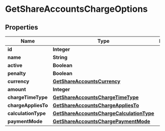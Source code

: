 
# GetShareAccountsChargeOptions

## Properties
Name | Type | Description | Notes
------------ | ------------- | ------------- | -------------
**id** | **Integer** |  |  [optional]
**name** | **String** |  |  [optional]
**active** | **Boolean** |  |  [optional]
**penalty** | **Boolean** |  |  [optional]
**currency** | [**GetShareAccountsCurrency**](GetShareAccountsCurrency.md) |  |  [optional]
**amount** | **Integer** |  |  [optional]
**chargeTimeType** | [**GetShareAccountsChargeTimeType**](GetShareAccountsChargeTimeType.md) |  |  [optional]
**chargeAppliesTo** | [**GetShareAccountsChargeAppliesTo**](GetShareAccountsChargeAppliesTo.md) |  |  [optional]
**calculationType** | [**GetShareAccountsChargeCalculationType**](GetShareAccountsChargeCalculationType.md) |  |  [optional]
**paymentMode** | [**GetShareAccountsChargePaymentMode**](GetShareAccountsChargePaymentMode.md) |  |  [optional]



